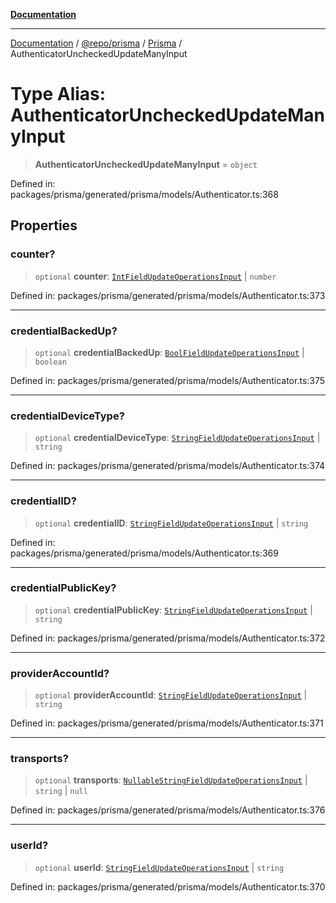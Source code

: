 [**Documentation**](../../../../../README.md)

***

[Documentation](../../../../../README.md) / [@repo/prisma](../../../README.md) / [Prisma](../README.md) / AuthenticatorUncheckedUpdateManyInput

# Type Alias: AuthenticatorUncheckedUpdateManyInput

> **AuthenticatorUncheckedUpdateManyInput** = `object`

Defined in: packages/prisma/generated/prisma/models/Authenticator.ts:368

## Properties

### counter?

> `optional` **counter**: [`IntFieldUpdateOperationsInput`](IntFieldUpdateOperationsInput.md) \| `number`

Defined in: packages/prisma/generated/prisma/models/Authenticator.ts:373

***

### credentialBackedUp?

> `optional` **credentialBackedUp**: [`BoolFieldUpdateOperationsInput`](BoolFieldUpdateOperationsInput.md) \| `boolean`

Defined in: packages/prisma/generated/prisma/models/Authenticator.ts:375

***

### credentialDeviceType?

> `optional` **credentialDeviceType**: [`StringFieldUpdateOperationsInput`](StringFieldUpdateOperationsInput.md) \| `string`

Defined in: packages/prisma/generated/prisma/models/Authenticator.ts:374

***

### credentialID?

> `optional` **credentialID**: [`StringFieldUpdateOperationsInput`](StringFieldUpdateOperationsInput.md) \| `string`

Defined in: packages/prisma/generated/prisma/models/Authenticator.ts:369

***

### credentialPublicKey?

> `optional` **credentialPublicKey**: [`StringFieldUpdateOperationsInput`](StringFieldUpdateOperationsInput.md) \| `string`

Defined in: packages/prisma/generated/prisma/models/Authenticator.ts:372

***

### providerAccountId?

> `optional` **providerAccountId**: [`StringFieldUpdateOperationsInput`](StringFieldUpdateOperationsInput.md) \| `string`

Defined in: packages/prisma/generated/prisma/models/Authenticator.ts:371

***

### transports?

> `optional` **transports**: [`NullableStringFieldUpdateOperationsInput`](NullableStringFieldUpdateOperationsInput.md) \| `string` \| `null`

Defined in: packages/prisma/generated/prisma/models/Authenticator.ts:376

***

### userId?

> `optional` **userId**: [`StringFieldUpdateOperationsInput`](StringFieldUpdateOperationsInput.md) \| `string`

Defined in: packages/prisma/generated/prisma/models/Authenticator.ts:370
